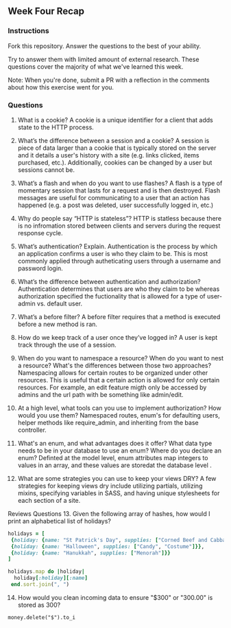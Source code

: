 ## Week Four Recap

### Instructions
Fork this repository. Answer the questions to the best of your ability.

Try to answer them with limited amount of external research. These questions cover the majority of what we've learned this week.

Note: When you're done, submit a PR with a reflection in the comments about how this exercise went for you.

### Questions

1. What is a cookie?
A cookie is a unique identifier for a client that adds state to the HTTP process.

2. What’s the difference between a session and a cookie?
A session is piece of data larger than a cookie that is typically stored on the server and it details a user's history with a site (e.g. links clicked, items purchased, etc.). Additionally, cookies can be changed by a user but sessions cannot be.

3. What’s a flash and when do you want to use flashes?
A flash is a type of momentary session that lasts for a request and is then destroyed. Flash messages are useful for communicating to a user that an action has happened (e.g. a post was deleted, user successfully logged in, etc.)

4. Why do people say “HTTP is stateless”?
HTTP is statless because there is no infromation stored between clients and servers during the request response cycle.

5. What’s authentication? Explain.
Authentication is the process by which an application confirms a user is who they claim to be. This is most commonly applied through autheticating users through a username and password login.

6. What’s the difference between authentication and authorization?
Authentication determines that users are who they claim to be whereas authorization specified the fuctionality that is allowed for a type of user- admin vs. default user.

7. What’s a before filter?
A before filter requires that a method is executed before a new method is ran.

8. How do we keep track of a user once they’ve logged in?
A user is kept track through the use of a session.

9. When do you want to namespace a resource? When do you want to nest a resource? What's the differences between those two approaches?
Namespacing allows for certain routes to be organized under other resources. This is useful that a certain action is allowed for only certain resources. For example, an edit feature migth only be accessed by admins and the url path with be something like admin/edit.

10. At a high level, what tools can you use to implement authorization? How would you use them?
Namespaced routes, enum's for defaulting users, helper methods like require_admin, and inheriting from the base controller. 

11. What's an enum, and what advantages does it offer? What data type needs to be in your database to use an enum? Where do you declare an enum?
Definted at the model level, enum attributes map integers to values in an array, and these values are storedat the database level . 

12. What are some strategies you can use to keep your views DRY?
A few strategies for keeping views dry include utilizing partials, utilizing mixins, specifying variables in SASS, and having unique stylesheets for each section of a site. 

Reviews Questions 
13. Given the following array of hashes, how would I print an alphabetical list of holidays?
```ruby
holidays = [
 {holiday: {name: "St Patrick's Day", supplies: ["Corned Beef and Cabbage"]}},
 {holiday: {name: "Halloween", supplies: ["Candy", "Costume"]}},
 {holiday: {name: "Hanukkah", supplies: ["Menorah"]}}
]

holidays.map do |holiday|
  holiday[:holiday][:name]
 end.sort.join(", ")

```  
14. How would you clean incoming data to ensure "$300" or "300.00" is stored as 300? 
```
money.delete("$").to_i

```
